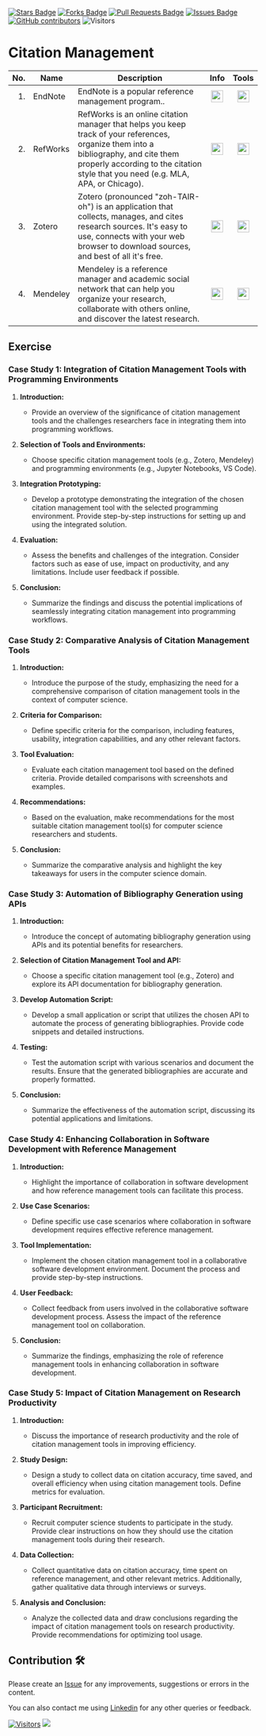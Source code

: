 <a href="https://github.com/drshahizan/SLR-MIIT/stargazers"><img src="https://img.shields.io/github/stars/drshahizan/SLR-MIIT" alt="Stars Badge"/></a>
<a href="https://github.com/drshahizan/SLR-MIIT/network/members"><img src="https://img.shields.io/github/forks/drshahizan/SLR-MIIT" alt="Forks Badge"/></a>
<a href="https://github.com/drshahizan/SLR-MIIT"><img src="https://img.shields.io/github/issues-pr/drshahizan/SLR-MIIT" alt="Pull Requests Badge"/></a>
<a href="https://github.com/drshahizan/SLR-MIIT/issues"><img src="https://img.shields.io/github/issues/drshahizan/SLR-MIIT" alt="Issues Badge"/></a>
<a href="https://github.com/drshahizan/SLR-MIIT/graphs/contributors"><img alt="GitHub contributors" src="https://img.shields.io/github/contributors/drshahizan/SLR-MIIT?color=2b9348"></a>
![Visitors](https://api.visitorbadge.io/api/visitors?path=https%3A%2F%2Fgithub.com%2Fdrshahizan%2FSLR-MIIT&labelColor=%23d9e3f0&countColor=%23697689&style=flat)

# Citation Management

| No.  | Name | Description | Info | Tools |
|------: | ------------------|-----|:--------:|:--------:|
| 1. | EndNote |EndNote is a popular reference management program.. |<a href="https://drshahizan.gitbook.io/ai-tools/ai-tools/citation-management/endnote" ><img src="../images/rfp.png" width="24px" height="24px" ></a> | <a href="https://endnote.com" ><img src="../images/download.gif" width="24px" height="24px" ></a> |
| 2. | RefWorks | RefWorks is an online citation manager that helps you keep track of your references, organize them into a bibliography, and cite them properly according to the citation style that you need (e.g. MLA, APA, or Chicago). |<a href="https://drshahizan.gitbook.io/ai-tools/ai-tools/citation-management/refworks" ><img src="../images/rfp.png" width="24px" height="24px" ></a> | <a href="https://refworks.proquest.com/" ><img src="../images/download.gif" width="24px" height="24px" ></a> |
| 3. | Zotero | Zotero (pronounced "zoh-TAIR-oh") is an application that collects, manages, and cites research sources. It's easy to use, connects with your web browser to download sources, and best of all it's free. |<a href="https://drshahizan.gitbook.io/ai-tools/ai-tools/citation-management/zotero" ><img src="../images/rfp.png" width="24px" height="24px" ></a> | <a href="https://www.zotero.org/" ><img src="../images/download.gif" width="24px" height="24px" ></a> |
| 4. | Mendeley | Mendeley is a reference manager and academic social network that can help you organize your research, collaborate with others online, and discover the latest research.  |<a href="https://drshahizan.gitbook.io/ai-tools/ai-tools/citation-management/mendeley" ><img src="../images/rfp.png" width="24px" height="24px" ></a> | <a href="https://www.mendeley.com/" ><img src="../images/download.gif" width="24px" height="24px" ></a> |

## Exercise

### Case Study 1: Integration of Citation Management Tools with Programming Environments

1. **Introduction:**
   - Provide an overview of the significance of citation management tools and the challenges researchers face in integrating them into programming workflows.

2. **Selection of Tools and Environments:**
   - Choose specific citation management tools (e.g., Zotero, Mendeley) and programming environments (e.g., Jupyter Notebooks, VS Code).

3. **Integration Prototyping:**
   - Develop a prototype demonstrating the integration of the chosen citation management tool with the selected programming environment. Provide step-by-step instructions for setting up and using the integrated solution.

4. **Evaluation:**
   - Assess the benefits and challenges of the integration. Consider factors such as ease of use, impact on productivity, and any limitations. Include user feedback if possible.

5. **Conclusion:**
   - Summarize the findings and discuss the potential implications of seamlessly integrating citation management into programming workflows.

### Case Study 2: Comparative Analysis of Citation Management Tools

1. **Introduction:**
   - Introduce the purpose of the study, emphasizing the need for a comprehensive comparison of citation management tools in the context of computer science.

2. **Criteria for Comparison:**
   - Define specific criteria for the comparison, including features, usability, integration capabilities, and any other relevant factors.

3. **Tool Evaluation:**
   - Evaluate each citation management tool based on the defined criteria. Provide detailed comparisons with screenshots and examples.

4. **Recommendations:**
   - Based on the evaluation, make recommendations for the most suitable citation management tool(s) for computer science researchers and students.

5. **Conclusion:**
   - Summarize the comparative analysis and highlight the key takeaways for users in the computer science domain.

### Case Study 3: Automation of Bibliography Generation using APIs

1. **Introduction:**
   - Introduce the concept of automating bibliography generation using APIs and its potential benefits for researchers.

2. **Selection of Citation Management Tool and API:**
   - Choose a specific citation management tool (e.g., Zotero) and explore its API documentation for bibliography generation.

3. **Develop Automation Script:**
   - Develop a small application or script that utilizes the chosen API to automate the process of generating bibliographies. Provide code snippets and detailed instructions.

4. **Testing:**
   - Test the automation script with various scenarios and document the results. Ensure that the generated bibliographies are accurate and properly formatted.

5. **Conclusion:**
   - Summarize the effectiveness of the automation script, discussing its potential applications and limitations.

### Case Study 4: Enhancing Collaboration in Software Development with Reference Management

1. **Introduction:**
   - Highlight the importance of collaboration in software development and how reference management tools can facilitate this process.

2. **Use Case Scenarios:**
   - Define specific use case scenarios where collaboration in software development requires effective reference management.

3. **Tool Implementation:**
   - Implement the chosen citation management tool in a collaborative software development environment. Document the process and provide step-by-step instructions.

4. **User Feedback:**
   - Collect feedback from users involved in the collaborative software development process. Assess the impact of the reference management tool on collaboration.

5. **Conclusion:**
   - Summarize the findings, emphasizing the role of reference management tools in enhancing collaboration in software development.

### Case Study 5: Impact of Citation Management on Research Productivity

1. **Introduction:**
   - Discuss the importance of research productivity and the role of citation management tools in improving efficiency.

2. **Study Design:**
   - Design a study to collect data on citation accuracy, time saved, and overall efficiency when using citation management tools. Define metrics for evaluation.

3. **Participant Recruitment:**
   - Recruit computer science students to participate in the study. Provide clear instructions on how they should use the citation management tools during their research.

4. **Data Collection:**
   - Collect quantitative data on citation accuracy, time spent on reference management, and other relevant metrics. Additionally, gather qualitative data through interviews or surveys.

5. **Analysis and Conclusion:**
   - Analyze the collected data and draw conclusions regarding the impact of citation management tools on research productivity. Provide recommendations for optimizing tool usage.

## Contribution 🛠️
Please create an [Issue](https://github.com/drshahizan/SLR-MIIT/issues) for any improvements, suggestions or errors in the content.

You can also contact me using [Linkedin](https://www.linkedin.com/in/drshahizan/) for any other queries or feedback.

[![Visitors](https://api.visitorbadge.io/api/visitors?path=https%3A%2F%2Fgithub.com%2Fdrshahizan&labelColor=%23697689&countColor=%23555555&style=plastic)](https://visitorbadge.io/status?path=https%3A%2F%2Fgithub.com%2Fdrshahizan)
![](https://hit.yhype.me/github/profile?user_id=81284918)
